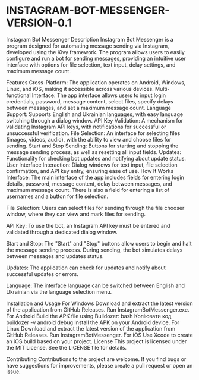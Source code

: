 # INSTAGRAM-BOT-MESSENGER-VERSION-0.1



Instagram Bot Messenger
Description
Instagram Bot Messenger is a program designed for automating message sending via Instagram, developed using the Kivy framework. The program allows users to easily configure and run a bot for sending messages, providing an intuitive user interface with options for file selection, text input, delay settings, and maximum message count.

Features
Cross-Platform: The application operates on Android, Windows, Linux, and iOS, making it accessible across various devices.
Multi-functional Interface: The app interface allows users to input login credentials, password, message content, select files, specify delays between messages, and set a maximum message count.
Language Support: Supports English and Ukrainian languages, with easy language switching through a dialog window.
API Key Validation: A mechanism for validating Instagram API keys, with notifications for successful or unsuccessful verification.
File Selection: An interface for selecting files (images, videos, audio), with the ability to view and choose files for sending.
Start and Stop Sending: Buttons for starting and stopping the message sending process, as well as resetting all input fields.
Updates: Functionality for checking bot updates and notifying about update status.
User Interface Interaction: Dialog windows for text input, file selection confirmation, and API key entry, ensuring ease of use.
How It Works
Interface: The main interface of the app includes fields for entering login details, password, message content, delay between messages, and maximum message count. There is also a field for entering a list of usernames and a button for file selection.

File Selection: Users can select files for sending through the file chooser window, where they can view and mark files for sending.

API Key: To use the bot, an Instagram API key must be entered and validated through a dedicated dialog window.

Start and Stop: The "Start" and "Stop" buttons allow users to begin and halt the message sending process. During sending, the bot simulates delays between messages and updates status.

Updates: The application can check for updates and notify about successful updates or errors.

Language: The interface language can be switched between English and Ukrainian via the language selection menu.

Installation and Usage
For Windows
Download and extract the latest version of the application from GitHub Releases.
Run InstagramBotMessenger.exe.
For Android
Build the APK file using Buildozer:
bash
Копіювати код
buildozer -v android debug
Install the APK on your Android device.
For Linux
Download and extract the latest version of the application from GitHub Releases.
Run InstagramBotMessenger.
For iOS
Use Xcode to create an iOS build based on your project.
License
This project is licensed under the MIT License. See the LICENSE file for details.

Contributing
Contributions to the project are welcome. If you find bugs or have suggestions for improvements, please create a pull request or open an issue.


